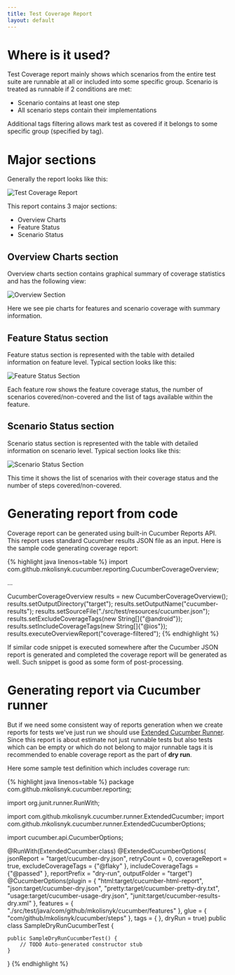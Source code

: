 ```yaml
---
title: Test Coverage Report
layout: default
---
```


# Where is it used?

Test Coverage report mainly shows which scenarios from the entire test suite are runnable at all or included into some specific group.
Scenario is treated as runnable if 2 conditions are met:

* Scenario contains at least one step
* All scenario steps contain their implementations

Additional tags filtering allows mark test as covered if it belongs to some specific group (specified by tag).

# Major sections

Generally the report looks like this:

![Test Coverage Report](/cucumber-reports/images/test-coverage-report/coverage-sample.png)

This report contains 3 major sections:

* Overview Charts
* Feature Status
* Scenario Status

## Overview Charts section

Overview charts section contains graphical summary of coverage statistics and has the following view:

![Overview Section](/cucumber-reports/images/test-coverage-report/overview-section.png)

Here we see pie charts for features and scenario coverage with summary information.

## Feature Status section

Feature status section is represented with the table with detailed information on feature level. Typical section looks like this:

![Feature Status Section](/cucumber-reports/images/test-coverage-report/feature-status-section.png)

Each feature row shows the feature coverage status, the number of scenarios covered/non-covered and the list of tags available within the feature.

## Scenario Status section

Scenario status section is represented with the table with detailed information on scenario level. Typical section looks like this:

![Scenario Status Section](/cucumber-reports/images/test-coverage-report/scenario-status-section.png)

This time it shows the list of scenarios with their coverage status and the number of steps covered/non-covered.

# Generating report from code

Coverage report can be generated using built-in Cucumber Reports API. This report uses standard Cucumber results JSON file as an input.
Here is the sample code generating coverage report:

{% highlight java linenos=table %}
import com.github.mkolisnyk.cucumber.reporting.CucumberCoverageOverview;

...

CucumberCoverageOverview results = new CucumberCoverageOverview();
results.setOutputDirectory("target");
results.setOutputName("cucumber-results");
results.setSourceFile("./src/test/resources/cucumber.json");
results.setExcludeCoverageTags(new String[]{"@android"});
results.setIncludeCoverageTags(new String[]{"@ios"});
results.executeOverviewReport("coverage-filtered");
{% endhighlight %}

If similar code snippet is executed somewhere after the Cucumber JSON report is generated and completed the coverage report will be generated as well.
Such snippet is good as some form of post-processing.

# Generating report via Cucumber runner

But if we need some consistent way of reports generation when we create reports for tests we've just run we should use [Extended Cucumber Runner](/cucumber-reports/extended-cucumber-runner).
Since this report is about estimate not just runnable tests but also tests which can be empty or which do not belong to major runnable tags it is recommended
to enable coverage report as the part of **dry run**.

Here some sample test definition which includes coverage run:

{% highlight java linenos=table %}
package com.github.mkolisnyk.cucumber.reporting;

import org.junit.runner.RunWith;

import com.github.mkolisnyk.cucumber.runner.ExtendedCucumber;
import com.github.mkolisnyk.cucumber.runner.ExtendedCucumberOptions;

import cucumber.api.CucumberOptions;

@RunWith(ExtendedCucumber.class)
@ExtendedCucumberOptions(
        jsonReport = "target/cucumber-dry.json",
        retryCount = 0,
        coverageReport = true,
        excludeCoverageTags = {"@flaky" },
        includeCoverageTags = {"@passed" },
        reportPrefix = "dry-run",
        outputFolder = "target")
@CucumberOptions(plugin = { "html:target/cucumber-html-report",
        "json:target/cucumber-dry.json", "pretty:target/cucumber-pretty-dry.txt",
        "usage:target/cucumber-usage-dry.json", "junit:target/cucumber-results-dry.xml" },
        features = { "./src/test/java/com/github/mkolisnyk/cucumber/features" },
        glue = { "com/github/mkolisnyk/cucumber/steps" },
        tags = { },
        dryRun = true)
public class SampleDryRunCucumberTest {

    public SampleDryRunCucumberTest() {
        // TODO Auto-generated constructor stub
    }
}
{% endhighlight %}